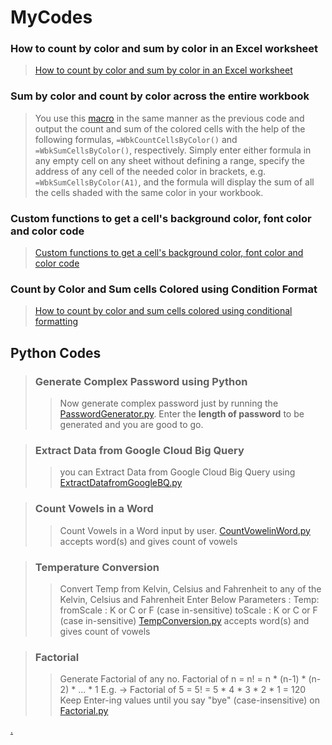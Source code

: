 # MyCodes


### How to count by color and sum by color in an Excel worksheet
> [How to count by color and sum by color in an Excel worksheet](https://alm-github.systems.uk.hsbc/43872555/MyCodes/wiki/How-to-count-by-color-and-sum-by-color-in-an-Excel-worksheet)


### Sum by color and count by color across the entire workbook
> You use this [macro](https://alm-github.systems.uk.hsbc/43872555/MyCodes/blob/master/Excel_Functions/Count_or_Sum_cells_by_color_in_Entire_Workbook.txt) in the same manner as the previous code and output the count and sum of the colored cells with the help of the following formulas, `=WbkCountCellsByColor()` and `=WbkSumCellsByColor()`, respectively. 
> Simply enter either formula in any empty cell on any sheet without defining a range, specify the address of any cell of the needed color in brackets, e.g. `=WbkSumCellsByColor(A1)`, and the formula will display the sum of all the cells shaded with the same color in your workbook.


### Custom functions to get a cell's background color, font color and color code
> [Custom functions to get a cell's background color, font color and color code](https://alm-github.systems.uk.hsbc/43872555/MyCodes/wiki/Custom-functions-to-get-a-cell's-background-color,-font-color-and-color-code)


### Count by Color and Sum cells Colored using Condition Format
> [How to count by color and sum cells colored using conditional formatting](https://alm-github.systems.uk.hsbc/43872555/MyCodes/wiki/How-to-count-by-color-and-sum-cells-colored-using-conditional-formatting)


## Python Codes
>### Generate Complex Password using Python
>> Now generate complex password just by running the [PasswordGenerator.py](https://alm-github.systems.uk.hsbc/43872555/MyCodes/blob/master/Python/PasswordGenerator.py).
>> Enter the **length of password** to be generated and you are good to go.

>### Extract Data from Google Cloud Big Query
>> you can Extract Data from Google Cloud Big Query using [ExtractDatafromGoogleBQ.py](https://alm-github.systems.uk.hsbc/43872555/MyCodes/blob/master/Python/ExtractDatafromGoogleBQ.py)

>### Count Vowels in a Word
>> Count Vowels in a Word input by user.
>> [CountVowelinWord.py](https://alm-github.systems.uk.hsbc/43872555/MyCodes/blob/master/Python/CountVowelinWord.py) accepts word(s) and gives count of vowels

>### Temperature Conversion 
>> Convert Temp from Kelvin, Celsius and Fahrenheit to any of the Kelvin, Celsius and Fahrenheit
>> Enter Below Parameters :
>>		Temp: 
>>		fromScale : K or C or F (case in-sensitive)
>>		toScale : K or C or F (case in-sensitive)
>> [TempConversion.py](https://alm-github.systems.uk.hsbc/43872555/MyCodes/blob/master/Python/TempConversion.py) accepts word(s) and gives count of vowels

>### Factorial  
>> Generate Factorial of any no. 
>> Factorial of n = n! = n * (n-1) * (n-2) * ... * 1
>> E.g. -> Factorial of 5 = 5! = 5 * 4 * 3 * 2 * 1 = 120
>> Keep Enter-ing values until you say "bye" (case-insensitive) on [Factorial.py](https://alm-github.systems.uk.hsbc/43872555/MyCodes/blob/master/Python/Factorial.py) 


[.](https://github.com/Mujju-palaan?tab=repositories)

